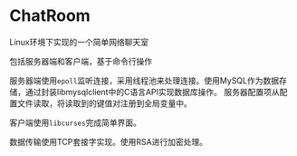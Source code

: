 # ChatRoom
Linux环境下实现的一个简单网络聊天室

包括服务器端和客户端，基于命令行操作

服务器端使用`epoll`监听连接，采用线程池来处理连接。使用MySQL作为数据存储，通过封装libmysqlclient中的C语言API实现数据库操作。
服务器配置项从配置文件读取，将读取到的键值对注册到全局变量中。

客户端使用`libcurses`完成简单界面。

数据传输使用TCP套接字实现。使用RSA进行加密处理。


